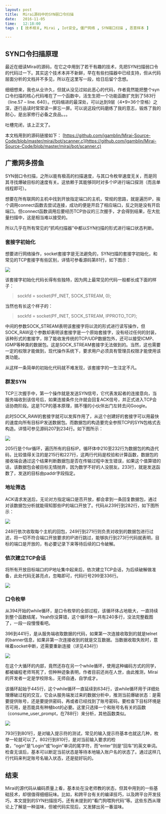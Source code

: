 ```yaml
--- 
layout: post
title:  Mirai源码中的SYN弱口令扫描
date:   2016-11-05
time:   12:18:00
tags : [ 技术相关, Mirai , Iot安全, 僵尸网络 , SYN端口扫描 , 恶意样本 ]

---
```


## SYN口令扫描原理  

最近在细读Mirai的源码，在它之中用到了若干有趣的技术，先把SYN扫描弱口令的代码过一下。其实这个技术本并不新鲜，早在有些扫描器中已经支持，但从代码层面分析的文档并不多见，所以在这里写一段，给日后留个念想。


细细想来，我也从业许久，但就从没见过如此恶心的代码，作者竟然能把整个syn口令扫描的核心代码堆在了一个函数中，活生生把一个功能函数扩充到了583行（line.57 – line. 640）。代码缩进的最深处，可以达到9层（4\*9=36个空格）之深，逐行品读时常常读一屏忘一屏。可以说这段代码磨练了我的意志，锻炼了我的耐心，是出家修行必备之良品。。。

吐槽完闭，该上正文了。

本文档用到的源码链接如下：
[https://github.com/jgamblin/Mirai-Source-Code/blob/master/mirai/bot/scanner.c](https://github.com/jgamblin/Mirai-Source-Code/blob/master/mirai/bot/scanner.c)


## 广撒网多捞鱼

SYN弱口令扫描，之所以能有极高的扫描速度，与其口令枚举速度无关，而是同其寻找爆破目标的速度有关。这依赖于其能够同时对多个IP进行端口探测（而且单线程即可）。

想要在所有联网的主机中找到开放指定端口的主机，常规的思路，就是遍历IP，挨个调用connect函数去尝试连接，成功的便是开启了相应端口，反之则是没有开启端口。但connect函数调用后要经历TCP协议的三次握手，才会得到结果，在大批量扫描中，这是相当难以接受的。

所以几乎在所有常见的“抓鸡扫描器”中都以SYN扫描的形式进行端口状态判断。

### 套接字初始化

想要进行网络操作，socket套接字是无法避免的，SYN扫描的套接字初始化，和常见的TCP套接字有些区别，详情可参看源码第81行，如下图示：

![](http://rootkiter.com/images/2016_11_05_12_12/1.png)

该套接字初始化代码长得有些独特，因为网上最常见的代码一般都长成下面的样子：

> sockfd = socket(PF\_INET, SOCK\_STREAM, 0);

当然也有长这个样子的：

> sockfd = socket(PF\_INET, SOCK\_STREAM, IPPROTO\_TCP);
 
中间的参数SOCK\_STREAM表明该套接字将以流的形式进行读写操作，但SOCK\_RAW这个参数却表明该套接字是一个原始套接字，没有经过任何的封装，该种形式的套接字，除了能收发传统的TCP/UDP数据包外，还可以接受ICMP、IGMP等种类的数据包。这是SOCK\_STREAM套接字无法做到的。当然，这也需要一定的权限才能做到，现代操作系统下，要求用户必须具有管理员权限才能使用该类功能。

从这样一条简单的初始化代码就不难发现，该套接字的一生注定不凡。

### 群发SYN
TCP三次握手中，第一个操作就是发送SYN信号，它代表发起者的连接意向，当服务端收到该信号后，如果连接条件允许就会回复ACK信号，并正式进入TCP会话协商阶段。这是TCP的基本原理，搞不懂的小伙伴出门左转去问Google。

此时SOCK\_RAW的套接字就可以发挥作用了，从这个创建好的套接字可以用最快的速度向所有目标IP发送数据包。而数据包的构造要完全参照TCP的SYN包格式去构造。详情可参见源码207到234行。如下图所示：

![](http://rootkiter.com/images/2016_11_05_12_12/2.png)

205行是个for循环，遍历所有的目标IP。循环体中210至232行为数据包的构造代码，比较值得关注的是215行和227行，这两行代码是校验和计算函数，数据包的接收端会通过这个结果判断数据包是否在传输过程中发生错误，如果这个值算错的话，该数据包会被目标无情抛弃，因为数学不好的人没朋友。233行，就是发送函数了，发送的目标由paddr字段指定。

### 地址筛选

ACK请求发送后，无论对方指定端口是否开放，都会拿到一条回复数据包，通过对该数据包分析就能得知那些IP的端口开放了。代码从239行到282行，如下图所示：

![](http://rootkiter.com/images/2016_11_05_12_12/3.png)

248行依次收取每个主机的回包，249行到271行则负责对收到的数据包进行过滤，将一切不符合端口开放要求的IP进行跳过，能够执行到273行代码就表明，目标的端口是开放的，有必要记录下来等待后续的口令破解。

### 依次建立TCP会话
将所有开放目标端口的IP地址集中起来后，依次建立TCP会话，为后续破解做准备，此处代码无甚亮点，忽略即可，代码行号299至336行。

![](http://rootkiter.com/images/2016_11_05_12_12/4.png)

### 口令枚举
从394开始的while循环，是口令枚举的全部过程，该循环体占地极大，一直持续到整个函数结尾，Yeah你没算错，这个循环体一共有240多行，没法完整截图了，一段一段慢慢看吧。

396到441行，是从服务端收取数据的代码，如果第一次连接收取到的就是telnet的banner信息，如果非第一次连接收到的就是交互数据。当数据收取失败时，意味着socket中断，还需要重新连接（详见434行）

![](http://rootkiter.com/images/2016_11_05_12_12/5.png)

在这个大循环的内部，竟然还存在另一个while循环，使用这种编码方式的同学，都被编程老师骂死了，但种种迹象表明，作者目前还尚在人世，由此推测，Mirai的开发者一定是学校除名，无师自通，自学成才。

该循环起始于445行，这个while循环一直延续到634行，该while循环用于详细处理爆破过程的交互，它会从服务端发过来的数据分析中，推测当前爆破状态：是需要提供账号，还是要提供密码，再或者已经找到了账号密码，要检查下目标环境是否可用，是否能具有种植bot的必要。这里只选择一个和账号名有关的函数（consume\_user\_prompt，在788行）来分析，其他函数类似。

![](http://rootkiter.com/images/2016_11_05_12_12/6.png)

793行到801行，是对输入提示符的测试，常见的输入提示符基本也就这几种，枚举一轮就可以了。802行到810行，是对当前输入要求的检查，“ogin”是“Login”或“login”单词的尾字符，而“enter”则是“回车”的英文单词。检查无误后，基本可以断定当前状态是等待本地输入账户名的状态了。通过这样几行代码来判定账号名输入状态，还是挺好玩的。

## 结束

Mirai的源代码从编码质量上看，基本处在没老师教的状态，但其中用到的一些基础技术，却很值得细细玩味。比如，和跨平台有关的编译技巧，以及跨平台开发技巧，本文提到的SYN扫描技巧，还有未提到的“看门狗喂狗代码”等。这些东西从理论上了解是一种滋味，但被代码实现后，又发酵出另一番滋味。
